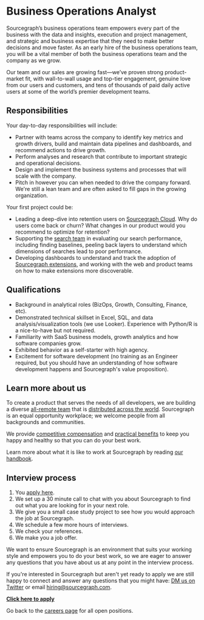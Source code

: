 # Business Operations Analyst

Sourcegraph’s business operations team empowers every part of the business with the data and insights, execution and project management, and strategic and business expertise that they need to make better decisions and move faster. As an early hire of the business operations team, you will be a vital member of both the business operations team and the company as we grow.

Our team and our sales are growing fast—we’ve proven strong product-market fit, with wall-to-wall usage and top-tier engagement, genuine love from our users and customers, and tens of thousands of paid daily active users at some of the world’s premier development teams.

## Responsibilities

Your day-to-day responsibilities will include:
* Partner with teams across the company to identify key metrics and growth drivers, build and maintain data pipelines and dashboards, and recommend actions to drive growth.
* Perform analyses and research that contribute to important strategic and operational decisions.
* Design and implement the business systems and processes that will scale with the company.
* Pitch in however you can when needed to drive the company forward. We're still a lean team and are often asked to fill gaps in the growing organization.

Your first project could be:
* Leading a deep-dive into retention users on [Sourcegraph Cloud](https://sourcegraph.com/search). Why do users come back or churn? What changes in our product would you recommend to optimize for retention? 
* Supporting the [search team](https://about.sourcegraph.com/handbook/engineering/search) in evaluating our search performance, including finding baselines, peeling back layers to understand which dimensions of searches lead to poor performance.
* Developing dashboards to understand and track the adoption of [Sourcegraph extensions](https://sourcegraph.com/extensions), and working with the web and product teams on how to make extensions more discoverable. 

## Qualifications

* Background in analytical roles (BizOps, Growth, Consulting, Finance, etc).
* Demonstrated technical skillset in Excel, SQL, and data analysis/visualization tools (we use Looker). Experience with Python/R is a nice-to-have but not required. 
* Familiarity with SaaS business models, growth analytics and how software companies grow.
* Exhibited behavior as a self-starter with high agency.
* Excitement for software development (no training as an Engineer required, but you should have an understanding of how software development happens and Sourcegraph's value proposition).

## Learn more about us

To create a product that serves the needs of all developers, we are building a diverse [all-remote team](https://about.sourcegraph.com/company/remote) that is [distributed across the world](https://about.sourcegraph.com/company/team). Sourcegraph is an equal opportunity workplace; we welcome people from all backgrounds and communities.

We provide [competitive compensation](https://about.sourcegraph.com/handbook/people-ops/compensation) and [practical benefits](https://about.sourcegraph.com/handbook/people-ops/benefits-and-perks) to keep you happy and healthy so that you can do your best work.

Learn more about what it is like to work at Sourcegraph by reading [our handbook](https://about.sourcegraph.com/handbook/).

## Interview process

1. You [apply here](https://jobs.lever.co/sourcegraph/38c35bb5-2121-4d07-8fb7-0e8922f7dd7b/apply).
1. We set up a 30 minute call to chat with you about Sourcegraph to find out what you are looking for in your next role.
1. We give you a small case study project to see how you would approach the job at Sourcegraph.
1. We schedule a few more hours of interviews.
1. We check your references.
1. We make you a job offer.

We want to ensure Sourcegraph is an environment that suits your working style and empowers you to do your best work, so we are eager to answer any questions that you have about us at any point in the interview process.

If you're interested in Sourcegraph but aren't yet ready to apply we are still happy to connect and answer any questions that you might have: [DM us on Twitter](https://twitter.com/srcgraph) or email hiring@sourcegraph.com.

**[Click here to apply](https://jobs.lever.co/sourcegraph/38c35bb5-2121-4d07-8fb7-0e8922f7dd7b)**

Go back to the [careers page](../../../company/careers.md) for all open positions.
